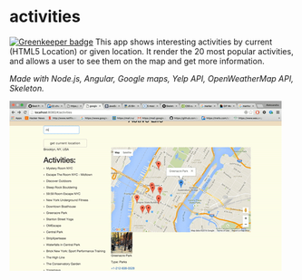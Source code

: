 # activities

[![Greenkeeper badge](https://badges.greenkeeper.io/aleksa000777/activities.svg)](https://greenkeeper.io/)
This app shows interesting activities by current (HTML5 Location) or given location. It render the 20 most popular activities, and allows a user to see them on the map and get more information.
>
*Made with Node.js, Angular, Google maps, Yelp API, OpenWeatherMap API, Skeleton.*
>
![logo](/public/activities.gif)
